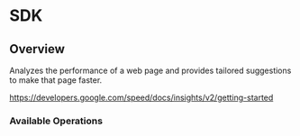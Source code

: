 # SDK

## Overview

Analyzes the performance of a web page and provides tailored suggestions to make that page faster.

<https://developers.google.com/speed/docs/insights/v2/getting-started>
### Available Operations

